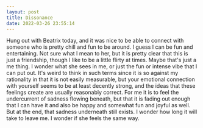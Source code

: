 ```yaml
---
layout: post
title: Dissonance
date: 2022-03-26 23:55:14
---
```


Hung out with Beatrix today, and it was nice to be able to connect with someone who is pretty chill and fun to be around. I guess I can be fun and entertaining. Not sure what I mean to her, but it is pretty clear that this is just a friendship, though I like to be a little flirty at times. Maybe that's just a me thing. I wonder what she sees in me, or just the fun or intense vibe that I can put out. It's weird to think in such terms since it is so against my rationality in that it is not easily measurable, but your emotional connection with yourself seems to be at least decently strong, and the ideas that these feelings create are usually reasonably correct. 
For me it is to feel the undercurrent of sadness flowing beneath, but that it is fading out enough that I can have it and also be happy and somewhat fun and joyful as well. But at the end, that sadness underneath still exists. I wonder how long it will take to leave me. I wonder if she feels the same way.